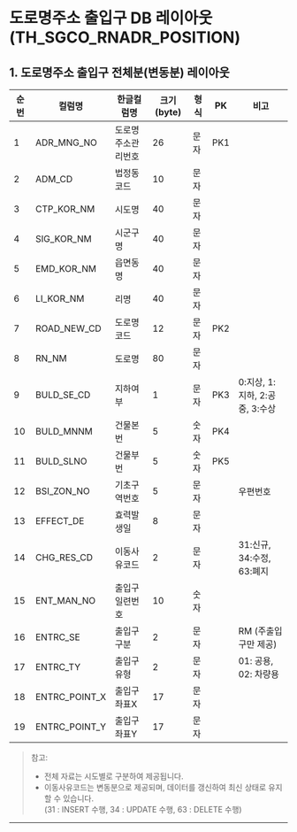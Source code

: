 # 도로명주소 출입구 DB 레이아웃 (TH_SGCO_RNADR_POSITION)

## 1. 도로명주소 출입구 전체분(변동분) 레이아웃

| 순번 | 컬럼명        | 한글컬럼명         | 크기(byte) | 형식 | PK  | 비고                           |
| ---- | ------------- | ------------------ | ---------- | ---- | --- | ------------------------------ |
| 1    | ADR_MNG_NO    | 도로명주소관리번호 | 26         | 문자 | PK1 |                                |
| 2    | ADM_CD        | 법정동코드         | 10         | 문자 |     |                                |
| 3    | CTP_KOR_NM    | 시도명             | 40         | 문자 |     |                                |
| 4    | SIG_KOR_NM    | 시군구명           | 40         | 문자 |     |                                |
| 5    | EMD_KOR_NM    | 읍면동명           | 40         | 문자 |     |                                |
| 6    | LI_KOR_NM     | 리명               | 40         | 문자 |     |                                |
| 7    | ROAD_NEW_CD   | 도로명코드         | 12         | 문자 | PK2 |                                |
| 8    | RN_NM         | 도로명             | 80         | 문자 |     |                                |
| 9    | BULD_SE_CD    | 지하여부           | 1          | 문자 | PK3 | 0:지상, 1:지하, 2:공중, 3:수상 |
| 10   | BULD_MNNM     | 건물본번           | 5          | 숫자 | PK4 |                                |
| 11   | BULD_SLNO     | 건물부번           | 5          | 숫자 | PK5 |                                |
| 12   | BSI_ZON_NO    | 기초구역번호       | 5          | 문자 |     | 우편번호                       |
| 13   | EFFECT_DE     | 효력발생일         | 8          | 문자 |     |                                |
| 14   | CHG_RES_CD    | 이동사유코드       | 2          | 문자 |     | 31:신규, 34:수정, 63:폐지      |
| 15   | ENT_MAN_NO    | 출입구일련번호     | 10         | 숫자 |     |                                |
| 16   | ENTRC_SE      | 출입구구분         | 2          | 문자 |     | RM (주출입구만 제공)           |
| 17   | ENTRC_TY      | 출입구 유형        | 2          | 문자 |     | 01: 공용, 02: 차량용           |
| 18   | ENTRC_POINT_X | 출입구좌표X        | 17         | 문자 |     |                                |
| 19   | ENTRC_POINT_Y | 출입구좌표Y        | 17         | 문자 |     |                                |

> 참고:
>
> - 전체 자료는 시도별로 구분하여 제공됩니다.
> - 이동사유코드는 변동분으로 제공되며, 데이터를 갱신하여 최신 상태로 유지할 수 있습니다.  
>   (31 : INSERT 수행, 34 : UPDATE 수행, 63 : DELETE 수행)

---
